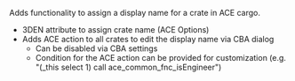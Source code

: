 Adds functionality to assign a display name for a crate in ACE cargo.
* 3DEN attribute to assign crate name (ACE Options)
* Adds ACE action to all crates to edit the display name via CBA dialog
    * Can be disabled via CBA settings
    * Condition for the ACE action can be provided for customization (e.g. "(_this select 1) call ace_common_fnc_isEngineer")